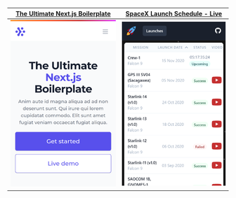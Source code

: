 [The Ultimate Next.js Boilerplate](https://nextjsboilerplate.com/) | [SpaceX Launch Schedule - Live](https://spacexschedule.com/)
------------ | -------------
[![The Ultimate Next.js Boilerplate](https://github.com/Nases/Nases/blob/main/the-ultimate-nextjs-boilerplate.png)](https://nextjsboilerplate.com/) | ![SpaceX Launch Schedule Logo](https://github.com/Nases/Nases/blob/main/spacex-schedule.png)

